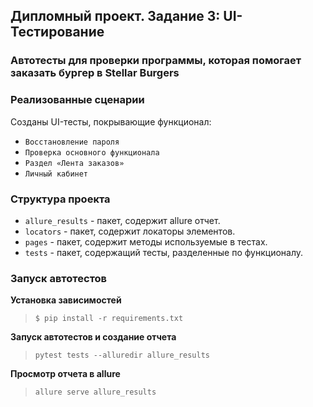## Дипломный проект. Задание 3: UI-Тестирование

### Автотесты для проверки программы, которая помогает заказать бургер в Stellar Burgers

### Реализованные сценарии

Созданы UI-тесты, покрывающие функционал:
- `Восстановление пароля`
- `Проверка основного функционала`
- `Раздел «Лента заказов»`
- `Личный кабинет`


### Структура проекта

- `allure_results` - пакет, содержит allure отчет.
- `locators` - пакет, содержит локаторы элементов.
- `pages` - пакет, содержит методы используемые в тестах.
- `tests` - пакет, содержащий тесты, разделенные по функционалу.

### Запуск автотестов

**Установка зависимостей**

> `$ pip install -r requirements.txt`

**Запуск автотестов и создание отчета**

>  `pytest tests --alluredir allure_results`

**Просмотр отчета в allure**

> `allure serve allure_results`
